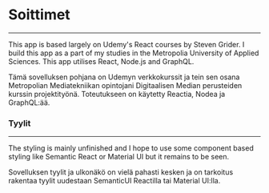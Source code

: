 # Soittimet
---
This app is based largely on Udemy's React courses by Steven Grider. I build this app as a part of my studies in the Metropolia University of Applied Sciences. This app utilises React, Node.js and GraphQL.

Tämä sovelluksen pohjana on Udemyn verkkokurssit ja tein sen osana Metropolian Mediatekniikan opintojani Digitaalisen Median perusteiden kurssin projektityönä. Toteutukseen on käytetty Reactia, Nodea ja GraphQL:ää.

### Tyylit
---
The styling is mainly unfinished and I hope to use some component based styling like Semantic React or Material UI but it remains to be seen.

Sovelluksen tyylit ja ulkonäkö on vielä pahasti kesken ja on tarkoitus rakentaa tyylit uudestaan SemanticUI Reactilla tai Material UI:lla.

